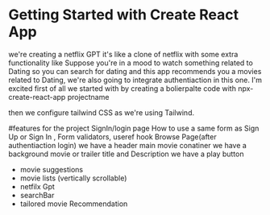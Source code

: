 # Getting Started with Create React App

we're creating a netflix GPT it's like  a clone of netflix with some extra functionality like Suppose you're in a mood to watch something related to Dating so you can search for dating and this app recommends you a movies related to Dating, we're also going to integrate authentiaction in this one. I'm excited
first of all we started with by creating a bolierpalte code with npx-create-react-app projectname

then we configure tailwind CSS as we're using Tailwind.

#features for the project 
SignIn/login page How to use a same form as Sign Up or Sign In , Form validators, useref hook
Browse Page(after authentiaction login)
we have a header
main movie conatiner
we have a background movie or trailer 
title and Description 
we have a play button  
- movie suggestions
- movie lists (vertically scrollable)
- netfilx Gpt
 - searchBar
 - tailored movie Recommendation 

